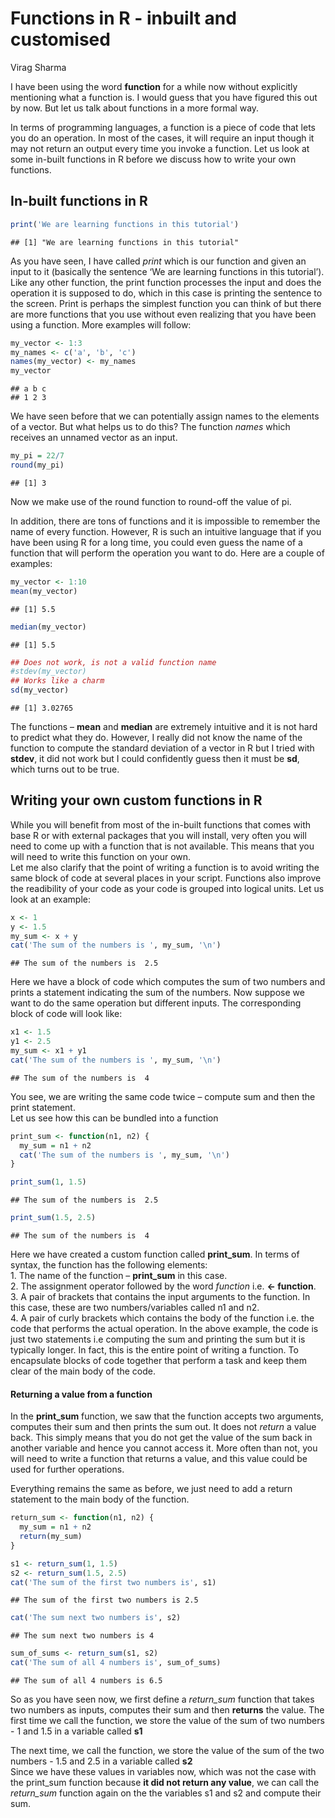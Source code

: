 Functions in R - inbuilt and customised
================
Virag Sharma

I have been using the word **function** for a while now without
explicitly mentioning what a function is. I would guess that you have
figured this out by now. But let us talk about functions in a more
formal way.

In terms of programming languages, a function is a piece of code that
lets you do an operation. In most of the cases, it will require an input
though it may not return an output every time you invoke a function. Let
us look at some in-built functions in R before we discuss how to write
your own functions.

## In-built functions in R

``` r
print('We are learning functions in this tutorial')
```

    ## [1] "We are learning functions in this tutorial"

As you have seen, I have called *print* which is our function and given
an input to it (basically the sentence ‘We are learning functions in
this tutorial’). Like any other function, the print function processes
the input and does the operation it is supposed to do, which in this
case is printing the sentence to the screen. Print is perhaps the
simplest function you can think of but there are more functions that you
use without even realizing that you have been using a function. More
examples will follow:

``` r
my_vector <- 1:3
my_names <- c('a', 'b', 'c')
names(my_vector) <- my_names
my_vector
```

    ## a b c 
    ## 1 2 3

We have seen before that we can potentially assign names to the elements
of a vector. But what helps us to do this? The function *names* which
receives an unnamed vector as an input.

``` r
my_pi = 22/7
round(my_pi)
```

    ## [1] 3

Now we make use of the round function to round-off the value of pi.

In addition, there are tons of functions and it is impossible to
remember the name of every function. However, R is such an intuitive
language that if you have been using R for a long time, you could even
guess the name of a function that will perform the operation you want to
do. Here are a couple of examples:

``` r
my_vector <- 1:10
mean(my_vector)
```

    ## [1] 5.5

``` r
median(my_vector)
```

    ## [1] 5.5

``` r
## Does not work, is not a valid function name
#stdev(my_vector)
## Works like a charm
sd(my_vector)
```

    ## [1] 3.02765

The functions – **mean** and **median** are extremely intuitive and it
is not hard to predict what they do. However, I really did not know the
name of the function to compute the standard deviation of a vector in R
but I tried with **stdev**, it did not work but I could confidently
guess then it must be **sd**, which turns out to be true.

## Writing your own custom functions in R

While you will benefit from most of the in-built functions that comes
with base R or with external packages that you will install, very often
you will need to come up with a function that is not available. This
means that you will need to write this function on your own.  
Let me also clarify that the point of writing a function is to avoid
writing the same block of code at several places in your script.
Functions also improve the readibility of your code as your code is
grouped into logical units. Let us look at an example:

``` r
x <- 1
y <- 1.5
my_sum <- x + y
cat('The sum of the numbers is ', my_sum, '\n')
```

    ## The sum of the numbers is  2.5

Here we have a block of code which computes the sum of two numbers and
prints a statement indicating the sum of the numbers. Now suppose we
want to do the same operation but different inputs. The corresponding
block of code will look like:

``` r
x1 <- 1.5
y1 <- 2.5
my_sum <- x1 + y1
cat('The sum of the numbers is ', my_sum, '\n')
```

    ## The sum of the numbers is  4

You see, we are writing the same code twice – compute sum and then the
print statement.  
Let us see how this can be bundled into a function

``` r
print_sum <- function(n1, n2) {
  my_sum = n1 + n2
  cat('The sum of the numbers is ', my_sum, '\n')
}

print_sum(1, 1.5)
```

    ## The sum of the numbers is  2.5

``` r
print_sum(1.5, 2.5)
```

    ## The sum of the numbers is  4

Here we have created a custom function called **print\_sum**. In terms
of syntax, the function has the following elements:  
1\. The name of the function – **print\_sum** in this case.  
2\. The assignment operator followed by the word *function* i.e. **\<-
function**.  
3\. A pair of brackets that contains the input arguments to the
function. In this case, these are two numbers/variables called n1 and
n2.  
4\. A pair of curly brackets which contains the body of the function
i.e. the code that performs the actual operation. In the above example,
the code is just two statements i.e computing the sum and printing the
sum but it is typically longer. In fact, this is the entire point of
writing a function. To encapsulate blocks of code together that perform
a task and keep them clear of the main body of the code.

#### Returning a value from a function

In the **print\_sum** function, we saw that the function accepts two
arguments, computes their sum and then prints the sum out. It does not
*return* a value back. This simply means that you do not get the value
of the sum back in another variable and hence you cannot access it. More
often than not, you will need to write a function that returns a value,
and this value could be used for further operations.

Everything remains the same as before, we just need to add a return
statement to the main body of the function.

``` r
return_sum <- function(n1, n2) {
  my_sum = n1 + n2
  return(my_sum)
}

s1 <- return_sum(1, 1.5)
s2 <- return_sum(1.5, 2.5)
cat('The sum of the first two numbers is', s1)
```

    ## The sum of the first two numbers is 2.5

``` r
cat('The sum next two numbers is', s2)
```

    ## The sum next two numbers is 4

``` r
sum_of_sums <- return_sum(s1, s2)
cat('The sum of all 4 numbers is', sum_of_sums)
```

    ## The sum of all 4 numbers is 6.5

So as you have seen now, we first define a *return\_sum* function that
takes two numbers as inputs, computes their sum and then **returns** the
value. The first time we call the function, we store the value of the
sum of two numbers - 1 and 1.5 in a variable called **s1**

The next time, we call the function, we store the value of the sum of
the two numbers - 1.5 and 2.5 in a variable called **s2**  
Since we have these values in variables now, which was not the case with
the print\_sum function because **it did not return any value**, we can
call the *return\_sum* function again on the the variables s1 and s2 and
compute their sum.
